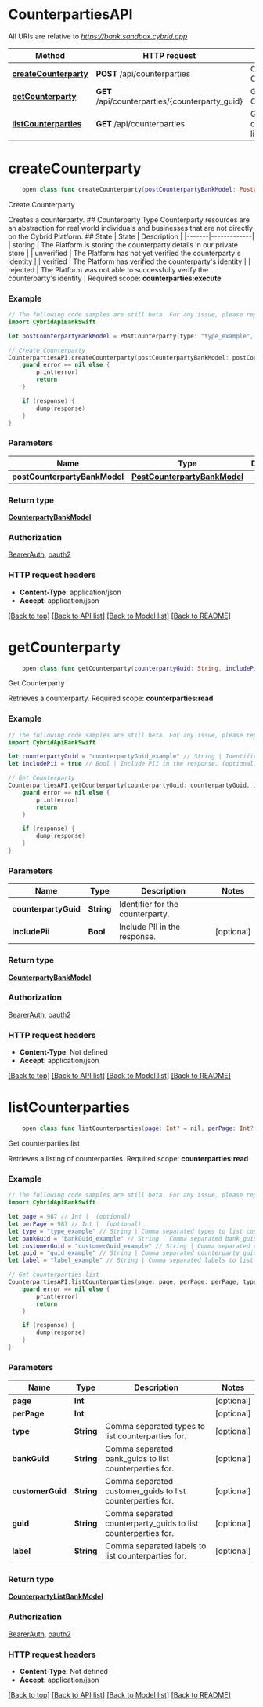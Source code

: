 # CounterpartiesAPI

All URIs are relative to *https://bank.sandbox.cybrid.app*

Method | HTTP request | Description
------------- | ------------- | -------------
[**createCounterparty**](CounterpartiesAPI.md#createcounterparty) | **POST** /api/counterparties | Create Counterparty
[**getCounterparty**](CounterpartiesAPI.md#getcounterparty) | **GET** /api/counterparties/{counterparty_guid} | Get Counterparty
[**listCounterparties**](CounterpartiesAPI.md#listcounterparties) | **GET** /api/counterparties | Get counterparties list


# **createCounterparty**
```swift
    open class func createCounterparty(postCounterpartyBankModel: PostCounterpartyBankModel, completion: @escaping (_ data: CounterpartyBankModel?, _ error: Error?) -> Void)
```

Create Counterparty

Creates a counterparty.  ## Counterparty Type  Counterparty resources are an abstraction for real world individuals and businesses that are not directly on the Cybrid Platform.  ## State  | State | Description | |-------|-------------| | storing | The Platform is storing the counterparty details in our private store | | unverified | The Platform has not yet verified the counterparty's identity | | verified | The Platform has verified the counterparty's identity | | rejected | The Platform was not able to successfully verify the counterparty's identity |    Required scope: **counterparties:execute**

### Example
```swift
// The following code samples are still beta. For any issue, please report via http://github.com/OpenAPITools/openapi-generator/issues/new
import CybridApiBankSwift

let postCounterpartyBankModel = PostCounterparty(type: "type_example", customerGuid: "customerGuid_example", name: PostCounterparty_name(first: "first_example", middle: "middle_example", last: "last_example", full: "full_example"), address: PostCustomer_address(street: "street_example", street2: "street2_example", city: "city_example", subdivision: "subdivision_example", postalCode: "postalCode_example", countryCode: "countryCode_example"), aliases: [Counterparty_aliases_inner(first: "first_example", middle: "middle_example", last: "last_example", full: "full_example")], dateOfBirth: Date(), labels: ["labels_example"]) // PostCounterpartyBankModel | 

// Create Counterparty
CounterpartiesAPI.createCounterparty(postCounterpartyBankModel: postCounterpartyBankModel) { (response, error) in
    guard error == nil else {
        print(error)
        return
    }

    if (response) {
        dump(response)
    }
}
```

### Parameters

Name | Type | Description  | Notes
------------- | ------------- | ------------- | -------------
 **postCounterpartyBankModel** | [**PostCounterpartyBankModel**](PostCounterpartyBankModel.md) |  | 

### Return type

[**CounterpartyBankModel**](CounterpartyBankModel.md)

### Authorization

[BearerAuth](../README.md#BearerAuth), [oauth2](../README.md#oauth2)

### HTTP request headers

 - **Content-Type**: application/json
 - **Accept**: application/json

[[Back to top]](#) [[Back to API list]](../README.md#documentation-for-api-endpoints) [[Back to Model list]](../README.md#documentation-for-models) [[Back to README]](../README.md)

# **getCounterparty**
```swift
    open class func getCounterparty(counterpartyGuid: String, includePii: Bool? = nil, completion: @escaping (_ data: CounterpartyBankModel?, _ error: Error?) -> Void)
```

Get Counterparty

Retrieves a counterparty.  Required scope: **counterparties:read**

### Example
```swift
// The following code samples are still beta. For any issue, please report via http://github.com/OpenAPITools/openapi-generator/issues/new
import CybridApiBankSwift

let counterpartyGuid = "counterpartyGuid_example" // String | Identifier for the counterparty.
let includePii = true // Bool | Include PII in the response. (optional)

// Get Counterparty
CounterpartiesAPI.getCounterparty(counterpartyGuid: counterpartyGuid, includePii: includePii) { (response, error) in
    guard error == nil else {
        print(error)
        return
    }

    if (response) {
        dump(response)
    }
}
```

### Parameters

Name | Type | Description  | Notes
------------- | ------------- | ------------- | -------------
 **counterpartyGuid** | **String** | Identifier for the counterparty. | 
 **includePii** | **Bool** | Include PII in the response. | [optional] 

### Return type

[**CounterpartyBankModel**](CounterpartyBankModel.md)

### Authorization

[BearerAuth](../README.md#BearerAuth), [oauth2](../README.md#oauth2)

### HTTP request headers

 - **Content-Type**: Not defined
 - **Accept**: application/json

[[Back to top]](#) [[Back to API list]](../README.md#documentation-for-api-endpoints) [[Back to Model list]](../README.md#documentation-for-models) [[Back to README]](../README.md)

# **listCounterparties**
```swift
    open class func listCounterparties(page: Int? = nil, perPage: Int? = nil, type: String? = nil, bankGuid: String? = nil, customerGuid: String? = nil, guid: String? = nil, label: String? = nil, completion: @escaping (_ data: CounterpartyListBankModel?, _ error: Error?) -> Void)
```

Get counterparties list

Retrieves a listing of counterparties.  Required scope: **counterparties:read**

### Example
```swift
// The following code samples are still beta. For any issue, please report via http://github.com/OpenAPITools/openapi-generator/issues/new
import CybridApiBankSwift

let page = 987 // Int |  (optional)
let perPage = 987 // Int |  (optional)
let type = "type_example" // String | Comma separated types to list counterparties for. (optional)
let bankGuid = "bankGuid_example" // String | Comma separated bank_guids to list counterparties for. (optional)
let customerGuid = "customerGuid_example" // String | Comma separated customer_guids to list counterparties for. (optional)
let guid = "guid_example" // String | Comma separated counterparty_guids to list counterparties for. (optional)
let label = "label_example" // String | Comma separated labels to list counterparties for. (optional)

// Get counterparties list
CounterpartiesAPI.listCounterparties(page: page, perPage: perPage, type: type, bankGuid: bankGuid, customerGuid: customerGuid, guid: guid, label: label) { (response, error) in
    guard error == nil else {
        print(error)
        return
    }

    if (response) {
        dump(response)
    }
}
```

### Parameters

Name | Type | Description  | Notes
------------- | ------------- | ------------- | -------------
 **page** | **Int** |  | [optional] 
 **perPage** | **Int** |  | [optional] 
 **type** | **String** | Comma separated types to list counterparties for. | [optional] 
 **bankGuid** | **String** | Comma separated bank_guids to list counterparties for. | [optional] 
 **customerGuid** | **String** | Comma separated customer_guids to list counterparties for. | [optional] 
 **guid** | **String** | Comma separated counterparty_guids to list counterparties for. | [optional] 
 **label** | **String** | Comma separated labels to list counterparties for. | [optional] 

### Return type

[**CounterpartyListBankModel**](CounterpartyListBankModel.md)

### Authorization

[BearerAuth](../README.md#BearerAuth), [oauth2](../README.md#oauth2)

### HTTP request headers

 - **Content-Type**: Not defined
 - **Accept**: application/json

[[Back to top]](#) [[Back to API list]](../README.md#documentation-for-api-endpoints) [[Back to Model list]](../README.md#documentation-for-models) [[Back to README]](../README.md)

